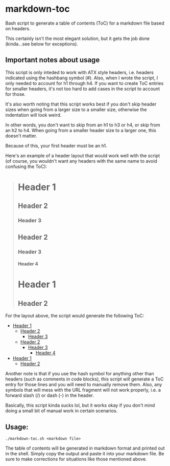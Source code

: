 # markdown-toc
Bash script to generate a table of contents (ToC) for a markdown file based on headers. 

This certainly isn't the most elegant solution, but it gets the job done (kinda...see below for exceptions).

## Important notes about usage

This script is only inteded to work with ATX style headers, i.e. headers indicated using the hashbang symbol (#). Also, when I wrote the script, I only needed to account for h1 through h4. If you want to create ToC entries for smaller headers, it's not too hard to add cases in the script to account for those.

It's also worth noting that this script works best if you don't skip header sizes when going from a larger size to a smaller size, otherwise the indentation will look weird. 

In other words, you don't want to skip from an h1 to h3 or h4, or skip from an h2 to h4. When going from a smaller header size to a larger one, this doesn't matter.

Because of this, your first header must be an h1. 

Here's an example of a header layout that would work well with the script (of course, you wouldn't want any headers with the same name to avoid confusing the ToC):

> # Header 1
>
> ## Header 2
>
> ### Header 3
>
> ## Header 2
>
> ### Header 3
>
> #### Header 4
>
> # Header 1
>
> ## Header 2
> 

For the layout above, the script would generate the following ToC:
 * [Header 1](#header-1)
	* [Header 2](#header-2)
		* [Header 3](#header-3)
	* [Header 2](#header-2)
		* [Header 3](#header-3)
			* [Header 4](#header-4)
* [Header 1](#header-1)
	* [Header 2](#header-2)

Another note is that if you use the hash symbol for anything other than headers (such as comments in code blocks), this script will generate a ToC entry for those lines and you will need to manually remove them. Also, any symbols that will mess with the URL fragment will not work properly, i.e. a forward slash (/) or dash (-) in the header.

Basically, this script kinda sucks lol, but it works okay if you don't mind doing a small bit of manual work in certain scenarios.



## Usage:
```
./markdown-toc.sh <markdown file>
```
The table of contents will be generated in markdown format and printed out in the shell. Simply copy the output and paste it into your markdown file. Be sure to make corrections for situations like those mentioned above.
